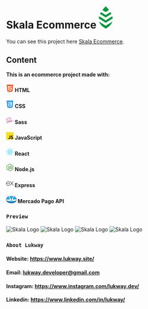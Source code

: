 # Skala Ecommerce ![Skala Logo](images/brand/Skala%20-%20Icon.svg?raw=true "Skala Logo")
You can see this project here [Skala Ecommerce](https://lukway-developer.github.io/Skala/).

## Content

**This is an ecommerce project made with:**
#### <img src="https://github.com/Lukway-developer/Logos/blob/master/html.svg" title="HTML Logo" height=20/> HTML
#### <img src="https://github.com/Lukway-developer/Logos/blob/master/css.svg" title="CSS Logo" height=20/> CSS
#### <img src="https://github.com/Lukway-developer/Logos/blob/master/sass.svg" title="Sass Logo" height=20/> Sass
#### <img src="https://github.com/Lukway-developer/Logos/blob/master/js.svg" title="JavaScript Logo" height=20/> JavaScript
#### <img src="https://github.com/Lukway-developer/Logos/blob/master/react.svg" title="React Logo" height=20/> React
#### <img src="https://github.com/Lukway-developer/Logos/blob/master/nodejs.svg" title="Node.js Logo" height=20/> Node.js
#### <img src="https://github.com/Lukway-developer/Logos/blob/master/express.svg" title="Express Logo" height=20/> Express
#### <img src="https://github.com/Lukway-developer/Logos/blob/master/mercadopago.svg" title="Mercado Pago Logo" height=20/> Mercado Pago API

### `Preview`
![Skala Logo](https://github.com/Lukway-developer/Projects-Images/blob/master/skala_ecommerce/home.png "Preview 1")
![Skala Logo](https://github.com/Lukway-developer/Projects-Images/blob/master/skala_ecommerce/products.png "Preview 2")
![Skala Logo](https://github.com/Lukway-developer/Projects-Images/blob/master/skala_ecommerce/products_buy.png "Preview 3")
![Skala Logo](https://github.com/Lukway-developer/Projects-Images/blob/master/skala_ecommerce/bag.png "Preview 4")
### `About Lukway`

#### Website: https://www.lukway.site/
#### Email: lukway.developer@gmail.com
#### Instagram: https://www.instagram.com/lukway.dev/
#### Linkedin: https://www.linkedin.com/in/lukway/
